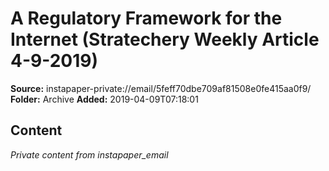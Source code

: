 # A Regulatory Framework for the Internet (Stratechery Weekly Article 4-9-2019)

**Source:** instapaper-private://email/5feff70dbe709af81508e0fe415aa0f9/
**Folder:** Archive
**Added:** 2019-04-09T07:18:01




## Content
*Private content from instapaper_email*

